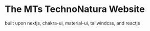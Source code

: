 # The MTs TechnoNatura Website

built upon nextjs, chakra-ui, material-ui, tailwindcss, and reactjs
